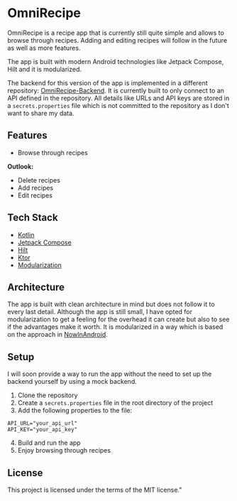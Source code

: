 # OmniRecipe

OmniRecipe is a recipe app that is currently still quite simple and allows to browse through
recipes.
Adding and editing recipes will follow in the future as well as more features.

The app is built with modern Android technologies like Jetpack Compose, Hilt and it is modularized.

The backend for this version of the app is implemented in a different
repository: [OmniRecipe-Backend](https://github.com/Omerixe/OmniRecipe-Backend).
It is currently built to only connect to an API defined in the repository. All details like URLs and
API keys are stored in a
`secrets.properties` file which is not committed to the repository as I don't want to share my data.

## Features

- Browse through recipes

**Outlook:**

- Delete recipes
- Add recipes
- Edit recipes

## Tech Stack

- [Kotlin](https://kotlinlang.org/)
- [Jetpack Compose](https://developer.android.com/jetpack/compose)
- [Hilt](https://dagger.dev/hilt/)
- [Ktor](https://ktor.io/)
- [Modularization](https://developer.android.com/topic/modularization)

## Architecture

The app is built with clean architecture in mind but does not follow it to every last detail.
Although the app is still small, I have opted for modularization to get a feeling for the overhead
it can create but also to see if the advantages make it worth.
It is modularized in a way which is based on the approach
in [NowInAndroid](https://github.com/android/nowinandroid/tree/main).

## Setup

I will soon provide a way to run the app without the need to set up the backend yourself by using a
mock backend.

1. Clone the repository
2. Create a `secrets.properties` file in the root directory of the project
3. Add the following properties to the file:

```
API_URL="your_api_url"
API_KEY="your_api_key"
```

4. Build and run the app
5. Enjoy browsing through recipes

## License

This project is licensed under the terms of the MIT license."